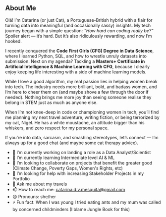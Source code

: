 ## About Me

Olá! I’m Catarina (or just Cat), a Portuguese-British hybrid with a flair for turning data into meaningful (and occasionally sassy) insights. My tech journey began with a simple question: *“How hard can coding really be?”* Spoiler alert — it’s hard. But it’s also ridiculously rewarding, and now I’m hooked.

I recently conquered the **Code First Girls (CFG) Degree in Data Science**, where I learned Python, SQL, and how to wrestle unruly datasets into submission. Next on my agenda? Tackling a **Masters+ Certificate in Artificial Intelligence & Machine Learning with CFG**, because I clearly enjoy keeping life interesting with a side of machine learning models.

While I love a good algorithm, my real passion lies in helping women break into tech. The industry needs more brilliant, bold, and badass women, and I’m here to cheer them on (and maybe shove a few through the door if needed). Nothing brings me more joy than seeing someone realise they belong in STEM just as much as anyone else.

When I’m not knee-deep in code or championing women in tech, you’ll find me planning my next travel adventure, writing fiction, or being terrorized by my cat, Nigel. He has a white moustache, an attitude bigger than his whiskers, and zero respect for my personal space.

If you’re into data, sarcasm, and smashing stereotypes, let’s connect — I’m always up for a good chat (and maybe some cat therapy advice).

- 🔭 I’m currently working on landing a role as a Data Analyst/Scientist
- 🌱 I’m currently learning Intermediate level AI & ML 
- 👯 I’m looking to collaborate on projects that benefit the greater good (Climate Change, Poverty Gaps, Women's Rights, etc)
- 🤔 I’m looking for help with increasing Stakeholder Projects in my Portfolio
- 💬 Ask me about my travels
- 📫 How to reach me: catarina.d.v.mesquita@gmail.com
- 😄 Pronouns: she/her
- ⚡ Fun fact: When I was young I tried eating ants and my mum was called by concerned childminders (I blame Jungle Book for this)
